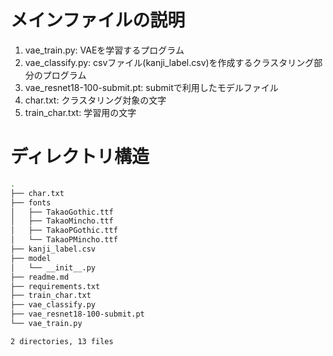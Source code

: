 # メインファイルの説明

1. vae_train.py: VAEを学習するプログラム
2. vae_classify.py: csvファイル(kanji_label.csv)を作成するクラスタリング部分のプログラム
3. vae_resnet18-100-submit.pt: submitで利用したモデルファイル
4. char.txt: クラスタリング対象の文字
5. train_char.txt: 学習用の文字

# ディレクトリ構造

```bash
.
├── char.txt
├── fonts
│   ├── TakaoGothic.ttf
│   ├── TakaoMincho.ttf
│   ├── TakaoPGothic.ttf
│   └── TakaoPMincho.ttf
├── kanji_label.csv
├── model
│   └── __init__.py
├── readme.md
├── requirements.txt
├── train_char.txt
├── vae_classify.py
├── vae_resnet18-100-submit.pt
└── vae_train.py

2 directories, 13 files
```
